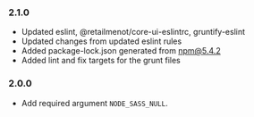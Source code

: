 ### 2.1.0

- Updated eslint, @retailmenot/core-ui-eslintrc, gruntify-eslint
- Updated changes from updated eslint rules
- Added package-lock.json generated from npm@5.4.2
- Added lint and fix targets for the grunt files

### 2.0.0

- Add required argument `NODE_SASS_NULL`.
